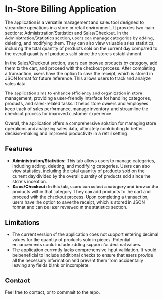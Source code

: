 <!DOCTYPE html>
<html lang="en">
<head>
  <meta charset="UTF-8">
  <meta http-equiv="X-UA-Compatible" content="IE=edge">
  <meta name="viewport" content="width=device-width, initial-scale=1.0">
  <title>Application Name</title>
</head>
<body>
  <h1>In-Store Billing Application</h1>

  <p>The application is a versatile management and sales tool designed to streamline operations in a store or retail environment. It provides two main sections: Administration/Statistics and Sales/Checkout. In the Administration/Statistics section, users can manage categories by adding, deleting, and modifying them. They can also view valuable sales statistics, including the total quantity of products sold on the current day compared to the overall quantity of products sold since the store's establishment.

In the Sales/Checkout section, users can browse products by category, add them to the cart, and proceed with the checkout process. After completing a transaction, users have the option to save the receipt, which is stored in JSON format for future reference. This allows users to track and analyze sales data.

The application aims to enhance efficiency and organization in store management, providing a user-friendly interface for handling categories, products, and sales-related tasks. It helps store owners and employees keep track of sales performance, manage inventory, and streamline the checkout process for improved customer experience.

Overall, the application offers a comprehensive solution for managing store operations and analyzing sales data, ultimately contributing to better decision-making and improved productivity in a retail setting.</p>

  <h2>Features</h2>

  <ul>
    <li>
      <strong>Administration/Statistics:</strong> This tab allows users to manage categories, including adding, deleting, and modifying categories. Users can also view statistics, including the total quantity of products sold on the current day divided by the overall quantity of products sold since the store's inception.
    </li>
    <li>
      <strong>Sales/Checkout:</strong> In this tab, users can select a category and browse the products within that category. They can add products to the cart and proceed with the checkout process. Upon completing a transaction, users have the option to save the receipt, which is stored in JSON format and can be later reviewed in the statistics section.
    </li>
  </ul>

  <h2>Limitations</h2>

  <ul>
    <li>The current version of the application does not support entering decimal values for the quantity of products sold in pieces. Potential enhancements could include adding support for decimal values.</li>
    <li>The application currently lacks comprehensive input validation. It would be beneficial to include additional checks to ensure that users provide all the necessary information and prevent them from       accidentally leaving any fields blank or incomplete.</li>
  </ul>

  <h2>Contact</h2>
<p>Feel free to contact, or to commmit to the repo.</p>

</body>
</html>
